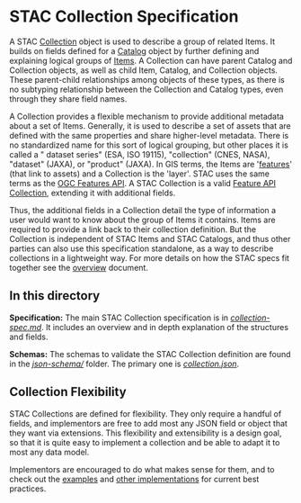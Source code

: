 # STAC Collection Specification

A STAC [Collection](collection-spec.md) object is used to describe a group of related
Items. It builds on fields defined for a [Catalog](../catalog-spec/catalog-spec.md) object
by further defining and explaining logical groups of [Items](../item-spec/item-spec.md). A
Collection can have parent Catalog and Collection objects, as well as child Item, Catalog,
and Collection objects. These parent-child relationships among objects of these types, as there is no
subtyping relationship between the Collection and Catalog types, even through they share field names.

A Collection provides a flexible mechanism to provide additional metadata about a set of Items.
Generally, it is used to describe a set of assets that
are defined with the same properties and share higher-level metadata. There is no
standardized name for this sort of logical grouping, but other places it is called a "
dataset series" (ESA, ISO 19115), "collection" (CNES, NASA), "dataset" (JAXA), or "product"
(JAXA). In GIS terms, the Items are
'[features](https://en.wikipedia.org/wiki/Simple_Features)' (that link to assets) and
a Collection is the 'layer'. STAC uses the same terms as the
[OGC Features API](https://ogcapi.ogc.org/features/). A STAC Collection is a valid
[Feature API Collection](http://docs.opengeospatial.org/is/17-069r3/17-069r3.html#example_4),
extending it with additional fields.

Thus, the additional fields in a Collection detail the type of information a user would want to
know about the group of Items it contains. Items are required to provide a link back to their
collection definition. But the Collection is independent of STAC Items and STAC Catalogs, and thus
other parties can also use this specification standalone, as a way to describe collections in a
lightweight way. For more details on how the STAC specs fit together see the [overview](../overview.md)
document.

## In this directory

**Specification:** The main STAC Collection specification is in _[collection-spec.md](collection-spec.md)_.
It includes an overview and in depth explanation of the
structures and fields.

**Schemas:** The schemas to validate the STAC Collection definition are found in the
_[json-schema/](json-schema/)_ folder. The primary one is _[collection.json](json-schema/collection.json)_.

## Collection Flexibility

STAC Collections are defined for flexibility. They only require a handful of fields, and
implementors are free to add most any JSON field or object that they want via extensions.
This flexibility and extensibility is a design goal, so that it is quite easy to implement
a collection and be able to adapt it to most any data model.

Implementors are encouraged to do what makes sense for them, and to check out the [examples](../examples/) and
[other implementations](https://stacindex.org/catalogs) for current best practices.
